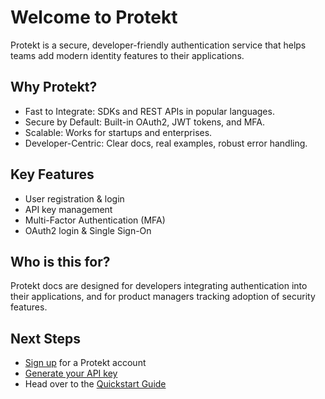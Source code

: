 # Welcome to Protekt

Protekt is a secure, developer-friendly authentication service that helps teams add modern identity features to their applications.

## Why Protekt?
- Fast to Integrate: SDKs and REST APIs in popular languages.
- Secure by Default: Built-in OAuth2, JWT tokens, and MFA.
- Scalable: Works for startups and enterprises.
- Developer-Centric: Clear docs, real examples, robust error handling.


## Key Features
- User registration & login
- API key management
- Multi-Factor Authentication (MFA)
- OAuth2 login & Single Sign-On


## Who is this for?
Protekt docs are designed for developers integrating authentication into their applications, and for product managers tracking adoption of security features.

## Next Steps

- [Sign up]() for a Protekt account
- [Generate your API key]()
- Head over to the [Quickstart Guide]()